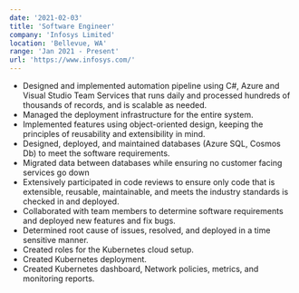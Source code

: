 ```yaml
---
date: '2021-02-03'
title: 'Software Engineer'
company: 'Infosys Limited'
location: 'Bellevue, WA'
range: 'Jan 2021 - Present'
url: 'https://www.infosys.com/'
---
```


- Designed and implemented automation pipeline using C#, Azure and Visual Studio Team Services that runs daily and processed hundreds of thousands of records, and is scalable as needed.
- Managed the deployment infrastructure for the entire system.
- Implemented features using object-oriented design, keeping the principles of reusability and extensibility in mind.
- Designed, deployed, and maintained databases (Azure SQL, Cosmos Db) to meet the software requirements.
- Migrated data between databases while ensuring no customer facing services go down
-	Extensively participated in code reviews to ensure only code that is extensible, reusable, maintainable, and meets the industry standards is checked in and deployed.
-	Collaborated with team members to determine software requirements and deployed new features and fix bugs.
-	Determined root cause of issues, resolved, and deployed in a time sensitive manner.
-	Created roles for the Kubernetes cloud setup.
-	Created Kubernetes deployment.
-	Created Kubernetes dashboard, Network policies, metrics, and monitoring reports.
